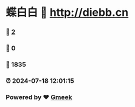 # 蝶白白 :link: http://diebb.cn 
### :page_facing_up: [2](http://diebb.cn/tag.html) 
### :speech_balloon: 0 
### :hibiscus: 1835 
### :alarm_clock: 2024-07-18 12:01:15 
### Powered by :heart: [Gmeek](https://github.com/Meekdai/Gmeek)
